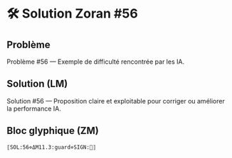 # 🛠️ Solution Zoran #56

## Problème
Problème #56 — Exemple de difficulté rencontrée par les IA.

## Solution (LM)
Solution #56 — Proposition claire et exploitable pour corriger ou améliorer la performance IA.

## Bloc glyphique (ZM)
```
⟦SOL:56⋄ΔM11.3:guard⋄SIGN:🦋⟧
```
